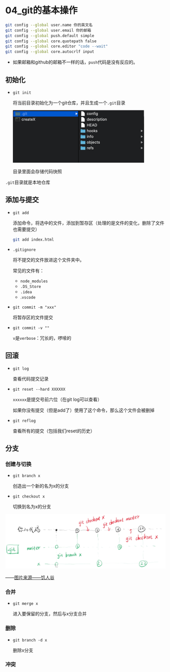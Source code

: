 # 04_git的基本操作





```bash
git config --global user.name 你的英文名
git config --global user.email 你的邮箱
git config --global push.default simple
git config --global core.quotepath false
git config --global core.editor "code --wait"
git config --global core.autocrlf input
```

* 如果邮箱和github的邮箱不一样的话，`push`代码是没有反应的。



## 初始化

* `git init`

  将当前目录初始化为一个git仓库，并且生成一个`.git`目录

  <img src="04_git的基本操作.assets/image-20201125183107107.png" alt="image-20201125183107107" style="zoom:50%;" />

  目录里面会存储代码快照



`.git`目录就是本地仓库



## 添加与提交

* `git add`

  添加命令，将选中的文件，添加到暂存区（处理的是文件的变化，删除了文件也需要提交）

  ```bash
  git add index.html
  ```

* `.gitignore`

  将不提交的文件放进这个文件夹中。

  

  常见的文件有：

  * `node_modules`
  * `.DS_Store`
  * `.idea`
  * .`vscode`

* `git commit -m "xxx"`

  将暂存区的文件提交

* `git commit -v ""`

  `v`是`verbose`：冗长的，啰嗦的

## 回滚

* `git log`

  查看代码提交记录

* `git reset --hard XXXXXX`

  `xxxxxx`是提交号前六位（在git log可以查看）

  如果你没有提交（但是add了）使用了这个命令，那么这个文件会被删掉

* `git reflog`

  查看所有的提交（包括我们reset的历史）

## 分支

### 创建与切换

* `git branch x`

  创造出一个新的名为x的分支

* `git checkout x`

  切换到名为x的分支

![image-20201125192701726](04_git的基本操作.assets/image-20201125192701726.png)

——[图片来源——饥人谷](https://xiedaimala.com/courses/16644d89-6b17-4c2f-ac15-dabb994b7696/random/d6c7b79e0d#/common)

### 合并

* `git merge x`

  进入要保留的分支，然后与x分支合并

### 删除

* `git branch -d x`

  删除x分支

### 冲突









